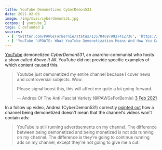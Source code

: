 ```yaml
---
title: YouTube Demonetizes CyberDemon531
date: 2021-02-03
image: /img/misc/cyberdemon531.jpg
corpos: [ youtube ]
tags: [ defunded ]
sources:
 - [ 'twitter.com/PAWGsForBernie/status/1357046979927412736', 'https://archive.is/NC7gl' ]
 - [ 'YouTube "UPDATE: What YouTube Demonetization Means And How You Can Help Me" by Cyberdemon531 (4 Feb 2021)', 'https://www.youtube.com/watch?v=jR6suSK912Y' ]
---
```


[YouTube](/youtube/) demonetized _CyberDemon531_, an anarcho-communist who
hosts a show called _Above It All_. YouTube did not provide specific examples
of which content caused this.

> Youtube just demonetized my entire channel because I cover news and
> controversial subjects. Wow. 
>
> Please signal boost this, this will affect me quite a lot going forward. 
>
> -- Andrea Of The Anti-Fascist Variety (@PAWGsForBernie) [3 Feb 2021](https://archive.is/NC7gl#selection-597.0-597.172)

In a follow up video, Andrea (CyberDemon531) correctly [pointed
out](https://youtu.be/jR6suSK912Y?t=210) how a channel being demonetized
doesn't mean that the channel's videos won't contain ads:

> YouTube is still running advertisements on my channel. The difference between
> being demonetized and being monetized is not ads running on my channel. The
> difference is they're going to continue running ads on my channel, except
> they're not going to give me a cut.
